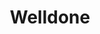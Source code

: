 ---
title: Welldone
category:
  - Infrastructure
ApprovedOn: Q1 2024
externalUrl: "#"
type: Grant 
grantType: Project
---